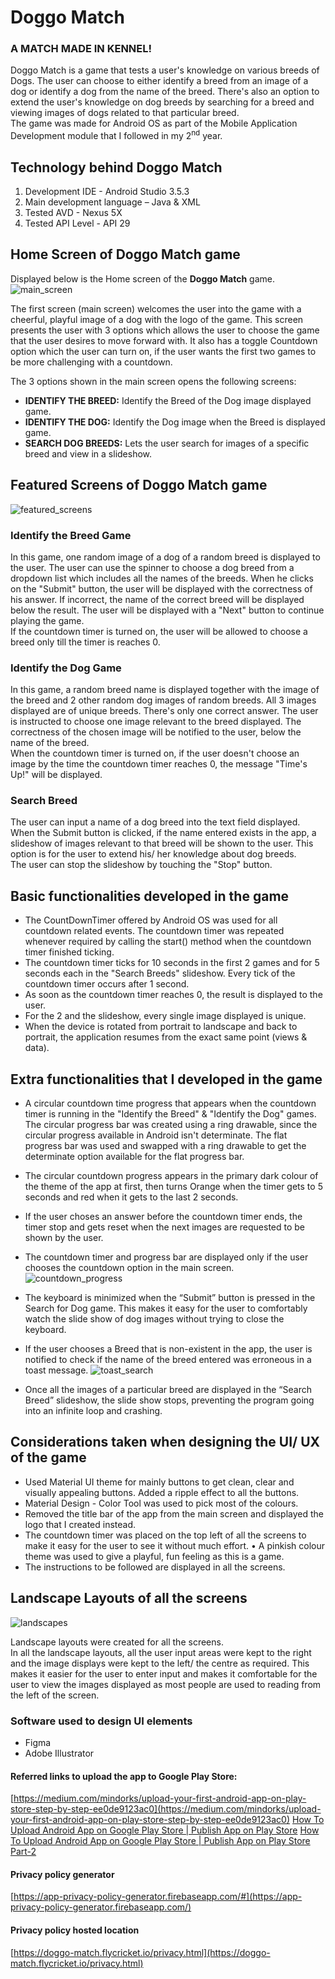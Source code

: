 # Doggo Match

### A MATCH MADE IN KENNEL!

Doggo Match is a game that tests a user&#39;s knowledge on various breeds of Dogs. The user can choose to either identify a breed from an image of a dog or identify a dog from the name of the breed. There&#39;s also an option to extend the user&#39;s knowledge on dog breeds by searching for a breed and viewing images of dogs related to that particular breed.
</br>The game was made for Android OS as part of the Mobile Application Development module that I followed in my 2<sup>nd</sup> year.

## Technology behind Doggo Match
1. Development IDE - Android Studio 3.5.3
2. Main development language – Java &amp; XML
3. Tested AVD - Nexus 5X
4. Tested API Level - API 29

## Home Screen of Doggo Match game
Displayed below is the Home screen of the **Doggo Match** game.
![main_screen](CW1/Doc/resources/main_screen.png)

The first screen (main screen) welcomes the user into the game with a cheerful, playful image of a dog with the logo of the game. This screen presents the user with 3 options which allows the user to choose the game that the user desires to move forward with. It also has a toggle Countdown option which the user can turn on, if the user wants the first two games to be more challenging with a countdown.

The 3 options shown in the main screen opens the following screens:
- **IDENTIFY THE BREED:** Identify the Breed of the Dog image displayed game.
- **IDENTIFY THE DOG:** Identify the Dog image when the Breed is displayed game.
- **SEARCH DOG BREEDS:** Lets the user search for images of a specific breed and view in a slideshow.

## Featured Screens of Doggo Match game
![featured_screens](CW1/Doc/resources/featured_screens.png)

### Identify the Breed Game

In this game, one random image of a dog of a random breed is displayed to the user. The user can use the spinner to choose a dog breed from a dropdown list which includes all the names of the breeds. When he clicks on the &quot;Submit&quot; button, the user will be displayed with the correctness of his answer. If incorrect, the name of the correct breed will be displayed below the result. The user will be displayed with a &quot;Next&quot; button to continue playing the game.
</br>If the countdown timer is turned on, the user will be allowed to choose a breed only till the timer is reaches 0.

### Identify the Dog Game

In this game, a random breed name is displayed together with the image of the breed and 2 other random dog images of random breeds. All 3 images displayed are of unique breeds. There&#39;s only one correct answer. The user is instructed to choose one image relevant to the breed displayed. The correctness of the chosen image will be notified to the user, below the name of the breed.
</br>When the countdown timer is turned on, if the user doesn&#39;t choose an image by the time the countdown timer reaches 0, the message &quot;Time&#39;s Up!&quot; will be displayed.

### Search Breed

The user can input a name of a dog breed into the text field displayed. When the Submit button is clicked, if the name entered exists in the app, a slideshow of images relevant to that breed will be shown to the user. This option is for the user to extend his/ her knowledge about dog breeds.
</br>The user can stop the slideshow by touching the &quot;Stop&quot; button.

## Basic functionalities developed in the game
- The CountDownTimer offered by Android OS was used for all countdown related events. The countdown timer was repeated whenever required by calling the start() method when the countdown timer finished ticking.
- The countdown timer ticks for 10 seconds in the first 2 games and for 5 seconds each in the &quot;Search Breeds&quot; slideshow. Every tick of the countdown timer occurs after 1 second.
- As soon as the countdown timer reaches 0, the result is displayed to the user.
- For the 2 and the slideshow, every single image displayed is unique.
- When the device is rotated from portrait to landscape and back to portrait, the application resumes from the exact same point (views &amp; data).

## Extra functionalities that I developed in the game
- A circular countdown time progress that appears when the countdown timer is running in the &quot;Identify the Breed&quot; &amp; &quot;Identify the Dog&quot; games. The circular progress bar was created using a ring drawable, since the circular progress available in Android isn&#39;t determinate. The flat progress bar was used and swapped with a ring drawable to get the determinate option available for the flat progress bar.
- The circular countdown progress appears in the primary dark colour of the theme of the app at first, then turns Orange when the timer gets to 5 seconds and red when it gets to the last 2 seconds.
- If the user choses an answer before the countdown timer ends, the timer stop and gets reset when the next images are requested to be shown by the user.
- The countdown timer and progress bar are displayed only if the user chooses the countdown option in the main screen.
![countdown_progress](CW1/Doc/resources/countdown_progress.png)

- The keyboard is minimized when the “Submit” button is pressed in the Search for Dog game. This makes it easy for the user to comfortably watch the slide show of dog images without trying to close the keyboard.
- If the user chooses a Breed that is non-existent in the app, the user is notified to check if the name of the breed entered was erroneous in a toast message.
![toast_search](CW1/Doc/resources/toast_search.png)

- Once all the images of a particular breed are displayed in the “Search Breed” slideshow, the slide show stops, preventing the program going into an infinite loop and crashing.

## Considerations taken when designing the UI/ UX of the game
- Used Material UI theme for mainly buttons to get clean, clear and visually appealing buttons. Added a ripple effect to all the buttons.
- Material Design - Color Tool was used to pick most of the colours.
- Removed the title bar of the app from the main screen and displayed the logo that I created instead.
- The countdown timer was placed on the top left of all the screens to make it easy for the user to see it without much effort. • A pinkish colour theme was used to give a playful, fun feeling as this is a game.
- The instructions to be followed are displayed in all the screens. 

## Landscape Layouts of all the screens
![landscapes](CW1/Doc/resources/landscapes.png)

Landscape layouts were created for all the screens.
<br/>In all the landscape layouts, all the user input areas were kept to the right and the image displays were kept to the left/ the centre as required. This makes it easier for the user to enter input and makes it comfortable for the user to view the images displayed as most people are used to reading from the left of the screen. 

### Software used to design UI elements
- Figma
- Adobe Illustrator 
 
#### Referred links to upload the app to Google Play Store:
[https://medium.com/mindorks/upload-your-first-android-app-on-play-store-step-by-step-ee0de9123ac0](https://medium.com/mindorks/upload-your-first-android-app-on-play-store-step-by-step-ee0de9123ac0)
[How To Upload Android App on Google Play Store | Publish App on Play Store](https://www.youtube.com/watch?v=8v0r_6mYgF8)
[How To Upload Android App on Google Play Store | Publish App on Play Store Part-2](https://www.youtube.com/watch?v=YWfKnswgd4k)

#### Privacy policy generator
[https://app-privacy-policy-generator.firebaseapp.com/#](https://app-privacy-policy-generator.firebaseapp.com/)

#### Privacy policy hosted location
[https://doggo-match.flycricket.io/privacy.html](https://doggo-match.flycricket.io/privacy.html)
